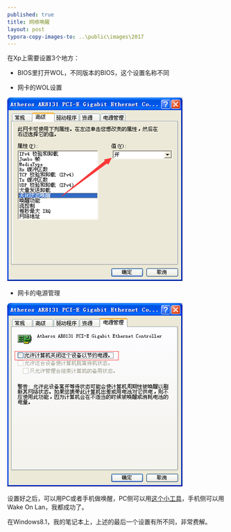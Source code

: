```yaml
---
published: true
title: 网络唤醒
layout: post
typora-copy-images-to: ..\public\images\2017
---
```



在Xp上需要设置3个地方：

* BIOS里打开WOL，不同版本的BIOS，这个设置名称不同

* 网卡的WOL设置

![](../public/images/2017/lan-wol-1.png)

* 网卡的电源管理

![](../public/images/2017/lan-wol-2.png)

设置好之后，可以用PC或者手机做唤醒，PC侧可以用[这个小工具](http://www.nirsoft.net/utils/wake_on_lan.html)，手机侧可以用Wake On Lan，我都成功了。

在Windows8.1，我的笔记本上，上述的最后一个设置有所不同，非常费解。
